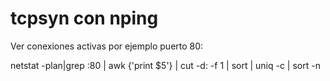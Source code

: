 # tcpsyn con nping

Ver conexiones activas por ejemplo puerto 80:

netstat -plan|grep :80 | awk {'print $5'} | cut -d: -f 1 | sort | uniq -c | sort -n

